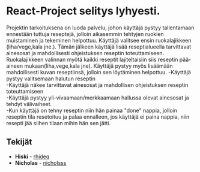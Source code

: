 # React-Project selitys lyhyesti.
Projektin tarkoituksena on luoda palvelu, johon käyttäjä pystyy tallentamaan ennestään tuttuja reseptejä, jolloin aikasemmin tehtyjen ruokien muistaminen ja tekeminen helpottuu. Käyttäjä valitsee ensin ruokalajikkeen (liha/vege,kala jne.). Tämän jälkeen käyttäjä lisää reseptialueella tarvittavat ainesosat ja mahdollisesti ohjeistuksen reseptin toteuttamiseen. Ruokalajikkeen valinnan myötä kaikki reseptit lajiteltaisiin siis reseptin pää-aineen mukaan(liha,vege,kala jne). Käyttäjä pystyy myös lisäämään mahdollisesti kuvan reseptiinsä, jolloin sen löytäminen helpottuu.
-Käyttäjä pystyy valitsemaan halutun reseptin<br/>
-Käyttäjä näkee tarvittavat ainesosat ja mahdollisen ohjeistuksen reseptin toteuttamiseen<br/>
-Käyttäjä pystyy yli-vivaamaan/merkkaamaan hallussa olevat ainesosat ja tehdyt välivaiheet.<br/>
-Kun käyttäjä on tehny reseptin niin hän painaa "done" nappia, jolloin reseptin tila resetoituu ja palaa ennalleen, jos käyttäjä ei paina nappia, niin resepti jää siihen tilaan mihin hän sen jätti.

## Tekijät
* **Hiski** - [rhideq](https://github.com/rhideq)
* **Nicholas** - [nicholsss](https://github.com/nicholsss)


